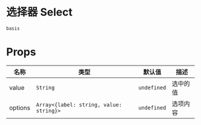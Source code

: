 # 选择器 Select

```demo
basis
```

# Props

| 名称    | 类型                                    | 默认值      | 描述     |
| ------- | --------------------------------------- | ----------- | -------- |
| value   | `String`                                | `undefined` | 选中的值 |
| options | `Array<{label: string, value: string}>` | `undefined` | 选项内容 |
